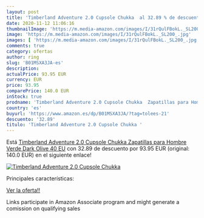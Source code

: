 ```yaml
---
layout: post
title: 'Timberland Adventure 2.0 Cupsole Chukka  al 32.89 % de descuento'
date: 2020-11-12 11:06:16
thumbnailImage: 'https://m.media-amazon.com/images/I/31rQulFBokL._SL200_.jpg'
image: 'https://m.media-amazon.com/images/I/31rQulFBokL._SL200_.jpg'
images: [ 'https://m.media-amazon.com/images/I/31rQulFBokL._SL200_.jpg' ]
comments: true
category: ofertas
author: ring
slug: 'B01MSXA3JA-es'
description:
actualPrice: 93.95 EUR
currency: EUR
price: 93.95
comparePrice: 140.0 EUR
inStock: true
prodname: 'Timberland Adventure 2.0 Cupsole Chukka  Zapatillas para Hombre  Verde Dark Olive  40 EU'
country: 'es'
buyurl: 'https://www.amazon.es/dp/B01MSXA3JA/?tag=tolees-21'
descuento: '32.89'
titulo: 'Timberland Adventure 2.0 Cupsole Chukka '
---
```


Está [Timberland Adventure 2.0 Cupsole Chukka  Zapatillas para Hombre  Verde Dark Olive  40 EU](https://www.amazon.es/dp/B01MSXA3JA/?tag=tolees-21) con 32.89 de descuento por 93.95 EUR (original: 140.0 EUR) en el siguiente enlace!

[![Timberland Adventure 2.0 Cupsole Chukka ](https://m.media-amazon.com/images/I/31rQulFBokL._SL200_.jpg)](https://www.amazon.es/dp/B01MSXA3JA/?tag=tolees-21)

Principales características:


[Ver la oferta!!](https://www.amazon.es/dp/B01MSXA3JA/?tag=tolees-21)

Links participate in Amazon Associate program and might generate a comission on qualifying sales


